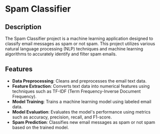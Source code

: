 # Spam Classifier

## Description
The Spam Classifier project is a machine learning application designed to classify email messages as spam or not spam. 
This project utilizes various natural language processing (NLP) techniques and machine learning algorithms to accurately identify and filter spam emails.

## Features
- **Data Preprocessing**: Cleans and preprocesses the email text data.
- **Feature Extraction**: Converts text data into numerical features using techniques such as TF-IDF (Term Frequency-Inverse Document Frequency).
- **Model Training**: Trains a machine learning model using labeled email data.
- **Model Evaluation**: Evaluates the model's performance using metrics such as accuracy, precision, recall, and F1-score.
- **Spam Prediction**: Classifies new email messages as spam or not spam based on the trained model.


